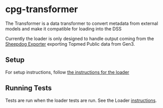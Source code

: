 # cpg-transformer
The Transformer is a  data transformer to convert metadata from external models
 and make it compatible for loading into the DSS

Currently the loader is only designed to handle output coming from the 
[Sheepdog Exporter](https://github.com/david4096/sheepdog-exporter/) exporting Topmed Public data from Gen3.

## Setup
For setup instructions, follow [the instructions for the loader](../README.md)

## Running Tests
Tests are run when the loader tests are run. See the Loader [instructions](../README.md).
